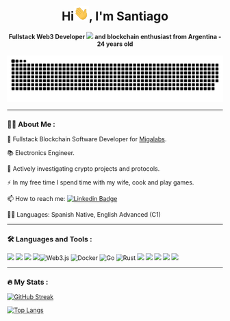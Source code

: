 <div align="center">
<h1 align="center">Hi<img width="35" src="https://github.com/1999AZZAR/1999AZZAR/blob/main/resources/img/waving.gif">, I'm Santiago</h1>
<h4 align="center">Fullstack Web3 Developer <img src="https://media.giphy.com/media/WUlplcMpOCEmTGBtBW/giphy.gif" width="30"> and blockchain enthusiast from Argentina - 24 years old</h4>
</div>

<div align="center">
  <a href="https://1999azzar.github.io/1999AZZAR/">
  <img  src="https://github.com/1999AZZAR/1999AZZAR/blob/main/resources/img/grid-snake.svg"
       alt="snake" /></a>
</div>

---

### :man_technologist: About Me : 

🔭 Fullstack Blockchain Software Developer for [Migalabs](https://migalabs.io/).

📚 Electronics Engineer.

🌱 Actively investigating crypto projects and protocols.

⚡ In my free time I spend time with my wife, cook and play games.

📫 How to reach me:   [![Linkedin Badge](https://img.shields.io/badge/-Santiago-blue?style=flat&logo=Linkedin&logoColor=white)](https://www.linkedin.com/in/santiago-somoza-005660197/)

🙋‍♂️ Languages: Spanish Native, English Advanced (C1)

---

### :hammer_and_wrench: Languages and Tools :

![](https://img.shields.io/badge/Solidity-e6e6e6?style=for-the-badge&logo=solidity&logoColor=black) ![](https://img.shields.io/badge/JavaScript-323330?style=for-the-badge&logo=javascript&logoColor=F7DF1E) ![](https://img.shields.io/badge/Python-black?style=for-the-badge&logo=python&logoColor=#E57324) ![](https://img.shields.io/badge/React-black?style=for-the-badge&logo=react&logoColor=#E57324)![Web3.js](https://img.shields.io/badge/web3.js-F16822?style=for-the-badge&logo=web3.js&logoColor=white) ![Docker](https://img.shields.io/badge/docker-%230db7ed.svg?style=for-the-badge&logo=docker&logoColor=white) ![Go](https://img.shields.io/badge/go-%2300ADD8.svg?style=for-the-badge&logo=go&logoColor=white) ![Rust](https://img.shields.io/badge/rust-%23000000.svg?style=for-the-badge&logo=rust&logoColor=white) ![](https://img.shields.io/badge/OpenZeppelin-4E5EE4?logo=OpenZeppelin&logoColor=fff&style=for-the-badge) ![](https://img.shields.io/badge/chainlink-375BD2?style=for-the-badge&logo=chainlink&logoColor=white) ![](	https://img.shields.io/badge/Node.js-339933?style=for-the-badge&logo=nodedotjs&logoColor=white) ![](https://img.shields.io/badge/C-00599C?style=for-the-badge&logo=c&logoColor=white) ![](https://img.shields.io/badge/Discord-5865F2?style=for-the-badge&logo=discord&logoColor=white)

---

### :fire: My Stats :

[![GitHub Streak](http://github-readme-streak-stats.herokuapp.com?user=santi1234567&theme=dark&background=000000)](https://git.io/streak-stats)

[![Top Langs](https://github-readme-stats.vercel.app/api/top-langs/?username=santi1234567&layout=compact&theme=vision-friendly-dark)](https://github.com/anuraghazra/github-readme-stats)

